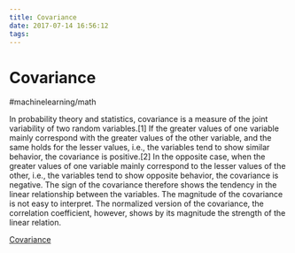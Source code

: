 ```yaml
---
title: Covariance
date: 2017-07-14 16:56:12
tags:
---
```

# Covariance
#machinelearning/math

In probability theory and statistics, covariance is a measure of the joint variability of two random variables.[1] If the greater values of one variable mainly correspond with the greater values of the other variable, and the same holds for the lesser values, i.e., the variables tend to show similar behavior, the covariance is positive.[2] In the opposite case, when the greater values of one variable mainly correspond to the lesser values of the other, i.e., the variables tend to show opposite behavior, the covariance is negative. The sign of the covariance therefore shows the tendency in the linear relationship between the variables. The magnitude of the covariance is not easy to interpret. The normalized version of the covariance, the correlation coefficient, however, shows by its magnitude the strength of the linear relation.

[Covariance](https://en.wikipedia.org/wiki/Covariance)
